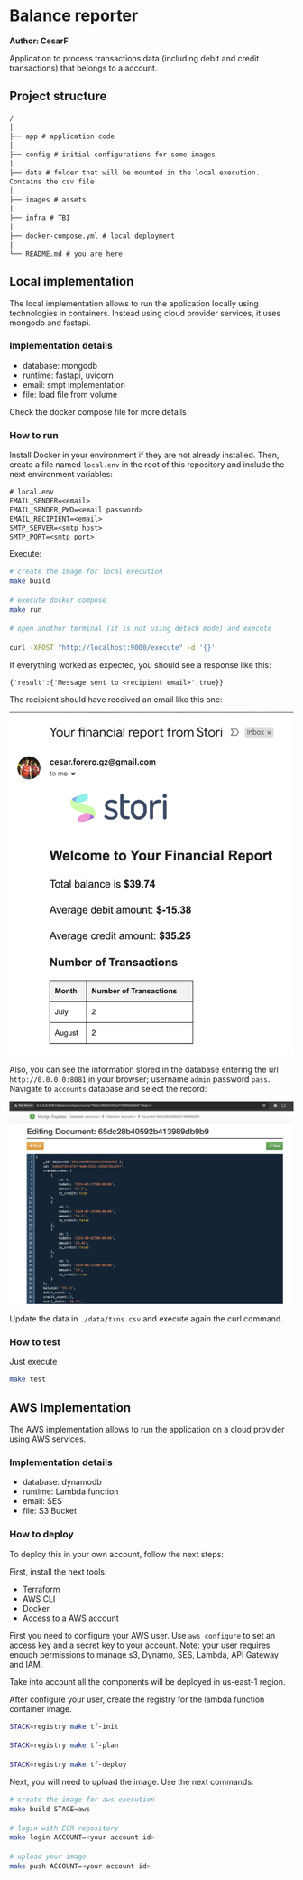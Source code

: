 # Balance reporter

**Author: CesarF**

Application to process transactions data (including debit and credit transactions) that belongs to a account.

## Project structure
```
/
│
├── app # application code
│
├── config # initial configurations for some images
|
├── data # folder that will be mounted in the local execution. Contains the csv file.
│
├── images # assets
|
├── infra # TBI
|
├── docker-compose.yml # local deployment
|
└── README.md # you are here
```

## Local implementation

The local implementation allows to run the application locally using technologies in containers. Instead using cloud provider services, it uses mongodb and fastapi.

### Implementation details

- database: mongodb
- runtime: fastapi, uvicorn
- email: smpt implementation
- file: load file from volume

Check the docker compose file for more details

### How to run

Install Docker in your environment if they are not already installed. Then, create a file named `local.env` in the root of this repository and include the next environment variables:

```
# local.env
EMAIL_SENDER=<email>
EMAIL_SENDER_PWD=<email password>
EMAIL_RECIPIENT=<email>
SMTP_SERVER=<smtp host>
SMTP_PORT=<smtp port>
```

Execute:

```bash
# create the image for local execution
make build

# execute docker compose
make run

# open another terminal (it is not using detach mode) and execute

curl -XPOST "http://localhost:9000/execute" -d '{}'
```

If everything worked as expected, you should see a response like this:

```
{'result':{'Message sent to <recipient email>':true}}
```

The recipient should have received an email like this one:

![email](./images/email_example.png)

Also, you can see the information stored in the database entering the url `http://0.0.0.0:8081` in your browser; username `admin` password `pass`. Navigate to `accounts` database and select the record:

![email](./images/mongo_db_example.png)

Update the data in `./data/txns.csv` and execute again the curl command.

### How to test

Just execute

```bash
make test
```

## AWS Implementation

The AWS implementation allows to run the application on a cloud provider using AWS services.

### Implementation details

- database: dynamodb
- runtime: Lambda function
- email: SES
- file: S3 Bucket

### How to deploy

To deploy this in your own account, follow the next steps:

First, install the next tools:

- Terraform
- AWS CLI
- Docker
- Access to a AWS account

First you need to configure your AWS user. Use `aws configure` to set an access key and a secret key to your account. Note: your user requires enough permissions to manage s3, Dynamo, SES, Lambda, API Gateway and IAM.

Take into account all the components will be deployed in us-east-1 region.

After configure your user, create the registry for the lambda function container image.

```bash
STACK=registry make tf-init

STACK=registry make tf-plan

STACK=registry make tf-deploy
```

Next, you will need to upload the image. Use the next commands:

```bash
# create the image for aws execution
make build STAGE=aws

# login with ECR repository
make login ACCOUNT=<your account id>

# upload your image
make push ACCOUNT=<your account id>
```
